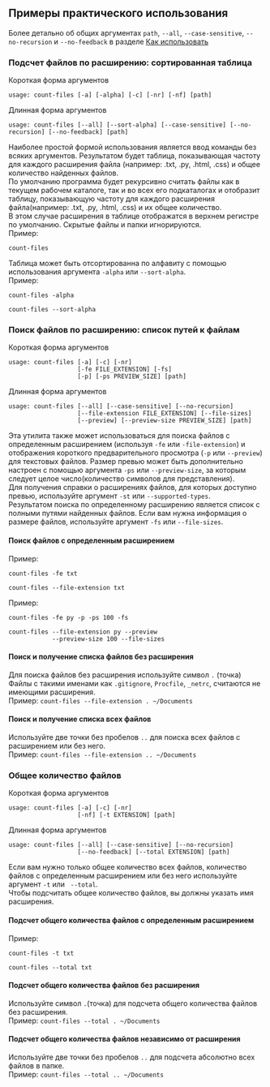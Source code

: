 ## Примеры практического использования

Более детально об общих аргументах ``path``, ``--all``, ``--case-sensitive``, ``--no-recursion`` и ``--no-feedback`` в разделе [Как использовать](https://github.com/victordomingos/Count-files/tree/master/docs/documentation_ru/howtouse.md)

### Подсчет файлов по расширению: сортированная таблица

Короткая форма аргументов  
```
usage: count-files [-a] [-alpha] [-c] [-nr] [-nf] [path]
```
Длинная форма аргументов  
```
usage: count-files [--all] [--sort-alpha] [--case-sensitive] [--no-recursion] [--no-feedback] [path]
```

Наиболее простой формой использования является ввод команды без всяких аргументов. Результатом будет таблица, показывающая частоту для каждого расширения файла (например: .txt, .py, .html, .css) и общее количество найденных файлов.  
По умолчанию программа будет рекурсивно считать файлы как в текущем рабочем каталоге,
так и во всех его подкаталогах и отобразит таблицу, показывающую частоту для каждого расширения файла(например: .txt, .py, .html, .css) и их общее количество.  
В этом случае расширения в таблице отображатся в верхнем регистре по умолчанию. Скрытые файлы и папки игнорируются.  
Пример:

```
count-files
```

Таблица может быть отсортированна по алфавиту с помощью использования аргумента ``-alpha`` или ``--sort-alpha``.  
Пример:

```
count-files -alpha
```
```
count-files --sort-alpha
```

### Поиск файлов по расширению: список путей к файлам

Короткая форма аргументов  
```
usage: count-files [-a] [-c] [-nr]
                   [-fe FILE_EXTENSION] [-fs]
                   [-p] [-ps PREVIEW_SIZE] [path]
```

Длинная форма аргументов  
```
usage: count-files [--all] [--case-sensitive] [--no-recursion]
                   [--file-extension FILE_EXTENSION] [--file-sizes]
                   [--preview] [--preview-size PREVIEW_SIZE] [path]
```

Эта утилита также может использоваться для поиска файлов с определенным 
расширением (используя `-fe` или `-file-extension`) и отображения
короткого предварительного просмотра (`-p` или `--preview`) для текстовых файлов. Размер превью может быть дополнительно настроен с помощью аргумента `-ps` или
`--preview-size`, за которым следует целое число(количество символов для представления).  
Для получения справки о расширениях файлов, для которых доступно превью, используйте аргумент `-st` или `--supported-types`.  
Результатом поиска по определенному расширению является список с полными путями найденных файлов. Если вам нужна информация о размере файлов, используйте аргумент `-fs` или `--file-sizes`.

#### Поиск файлов с определенным расширением

Пример:

```
count-files -fe txt
```
```
count-files --file-extension txt
```

Пример:

```
count-files -fe py -p -ps 100 -fs
```
```
count-files --file-extension py --preview
            --preview-size 100 --file-sizes
```

#### Поиск и получение списка файлов без расширения

Для поиска файлов без расширения используйте символ `.` (точка)  
Файлы с такими именами как `.gitignore`, `Procfile`, `_netrc`, считаются не имеющими расширения.  
Пример: `count-files --file-extension . ~/Documents`

#### Поиск и получение списка всех файлов

Используйте две точки без пробелов `..` для поиска всех файлов с расширением или без него.  
Пример: `count-files --file-extension .. ~/Documents`

### Общее количество файлов

Короткая форма аргументов  
```
usage: count-files [-a] [-c] [-nr]
                   [-nf] [-t EXTENSION] [path]
```
Длинная форма аргументов  
```
usage: count-files [--all] [--case-sensitive] [--no-recursion]
                   [--no-feedback] [--total EXTENSION] [path]
```

Если вам нужно только общее количество всех файлов, количество файлов с определенным расширением или без него 
используйте аргумент `-t` или ` --total`.  
Чтобы подсчитать общее количество файлов, вы должны указать имя расширения.

#### Подсчет общего количества файлов с определенным расширением

Пример:

```
count-files -t txt
```
```
count-files --total txt
```

#### Подсчет общего количества файлов без расширения

Используйте символ `.`(точка) для подсчета общего количества файлов без расширения.  
Пример: `count-files --total . ~/Documents`

#### Подсчет общего количества файлов независимо от расширения

Используйте две точки без пробелов `..` для подсчета абсолютно всех файлов в папке.  
Пример: `count-files --total .. ~/Documents`
